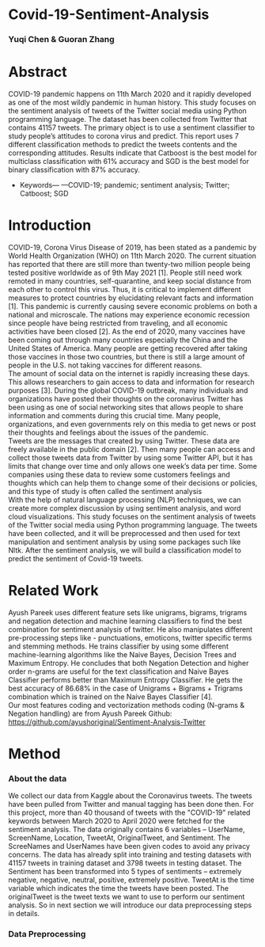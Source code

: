 # Covid-19-Sentiment-Analysis
### Yuqi Chen & Guoran Zhang

# Abstract
  COVID-19 pandemic happens on 11th March 2020 and it rapidly developed as one of the most wildly pandemic in human history. This study focuses on the sentiment analysis of tweets of the Twitter social media using Python programming language. The dataset has been collected from Twitter that contains 41157 tweets. The primary object is to use a sentiment classifier to study people’s attitudes to corona virus and predict. This report uses 7 different classification methods to predict the tweets contents and the corresponding attitudes. Results indicate that Catboost is the best model for multiclass classification with 61% accuracy and SGD is the best model for binary classification with 87% accuracy.
- Keywords— —COVID-19; pandemic; sentiment analysis; Twitter; Catboost; SGD

# Introduction
  COVID-19, Corona Virus Disease of 2019, has been stated as a pandemic by World Health Organization (WHO) on 11th March 2020. The current situation has reported that there are still more than twenty-two million people being tested positive worldwide as of 9th May 2021 [1]. People still need work remoted in many countries, self-quarantine, and keep social distance from each other to control this virus. Thus, it is critical to implement different measures to protect countries by elucidating relevant facts and information [1]. This pandemic is currently causing severe economic problems on both a national and microscale. The nations may experience economic recession since people have being restricted from traveling, and all economic activities have been closed [2]. As the end of 2020, many vaccines have been coming out through many countries especially the China and the United States of America. Many people are getting recovered after taking those vaccines in those two countries, but there is still a large amount of people in the U.S. not taking vaccines for different reasons.  
  The amount of social data on the internet is rapidly increasing these days. This allows researchers to gain access to data and information for research purposes [3]. During the global COVID-19 outbreak, many individuals and organizations have posted their thoughts on the coronavirus Twitter has been using as one of social networking sites that allows people to share information and comments during this crucial time. Many people, organizations, and even governments rely on this media to get news or post their thoughts and feelings about the issues of the pandemic.  
  Tweets are the messages that created by using Twitter. These data are freely available in the public domain [2]. Then many people can access and collect those tweets data from Twitter by using some Twitter API, but it has limits that change over time and only allows one week’s data per time. Some companies using these data to review some customers feelings and thoughts which can help them to change some of their decisions or policies, and this type of study is often called the sentiment analysis  
  With the help of natural language processing (NLP) techniques, we can create more complex discussion by using sentiment analysis, and word cloud visualizations. This study focuses on the sentiment analysis of tweets of the Twitter social media using Python programming language. The tweets have been collected, and it will be preprocessed and then used for text manipulation and sentiment analysis by using some packages such like Nltk. After the sentiment analysis, we will build a classification model to predict the sentiment of Covid-19 tweets.

# Related Work 
  Ayush Pareek uses different feature sets like unigrams, bigrams, trigrams and negation detection and machine learning classifiers to find the best combination for sentiment analysis of twitter. He also manipulates different pre-processing steps like - punctuations, emoticons, twitter specific terms and stemming methods. He trains classifier by using some different machine-learning algorithms like the Naive Bayes, Decision Trees and Maximum Entropy. He concludes that both Negation Detection and higher order n-grams are useful for the text classification and Naive Bayes Classifier performs better than Maximum Entropy Classifier. He gets the best accuracy of 86.68% in the case of Unigrams + Bigrams + Trigrams combination which is trained on the Naive Bayes Classifier [4].  
  Our most features coding and vectorization methods coding (N-grams & Negation handling) are from Ayush Pareek Github: https://github.com/ayushoriginal/Sentiment-Analysis-Twitter 

# Method
### About the data
  We collect our data from Kaggle about the Coronavirus tweets. The tweets have been pulled from Twitter and manual tagging has been done then. For this project, more than 40 thousand of tweets with the "COVID-19" related keywords between March 2020 to April 2020 were fetched for the sentiment analysis. The data originally contains 6 variables – UserName, ScreenName, Location, TweetAt, OriginalTweet, and Sentiment. The ScreeNames and UserNames have been given codes to avoid any privacy concerns. The data has already split into training and testing datasets with 41157 tweets in training dataset and 3798 tweets in testing dataset. The Sentiment has been transformed into 5 types of sentiments – extremely negative, negative, neutral, positive, extremely positive. TweetAt is the time variable which indicates the time the tweets have been posted. The originalTweet is the tweet texts we want to use to perform our sentiment analysis. So in next section we will introduce our data preprocessing steps in details.   
  
### Data Preprocessing

